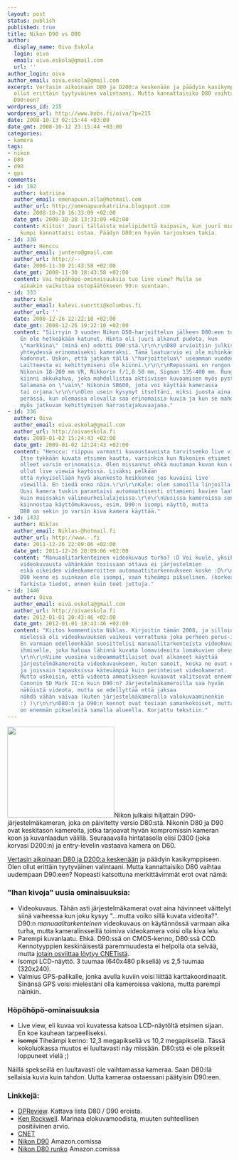 ```yaml
---
layout: post
status: publish
published: true
title: Nikon D90 vs D80
author:
  display_name: Oiva Eskola
  login: oiva
  email: oiva.eskola@gmail.com
  url: ''
author_login: oiva
author_email: oiva.eskola@gmail.com
excerpt: Vertasin aikoinaan D80 ja D200:a keskenään ja päädyin kasikymppiseen. Olen
  ollut erittäin tyytyväinen valintaani. Mutta kannattaisiko D80 vaihtaa uudempaan
  D90:een?
wordpress_id: 215
wordpress_url: http://www.bobs.fi/oiva/?p=215
date: 2008-10-13 02:15:44 +03:00
date_gmt: 2008-10-12 23:15:44 +03:00
categories:
- kamera
tags:
- nikon
- D80
- d90
- gps
comments:
- id: 182
  author: katriina
  author_email: omenapuun.alla@hotmail.com
  author_url: http://omenapuunkatriina.blogspot.com
  date: 2008-10-28 16:33:09 +02:00
  date_gmt: 2008-10-28 13:33:09 +02:00
  content: Kiitos! Juuri tällaista mielipidettä kaipasin, kun juuri mietin,
    kumpi kannattaisi ostaa. Päädyn D80:en hyvän tarjouksen takia.
- id: 330
  author: Henccu
  author_email: juntero@gmail.com
  author_url: http://--
  date: 2008-11-30 21:43:58 +02:00
  date_gmt: 2008-11-30 18:43:58 +02:00
  content: Vai höpöhöpö-ominaisuuksia tuo live view? Mulla se
    ainakin vaikuttaa ostopäätökseen 90:n suuntaan.
- id: 333
  author: Kale
  author_email: kalevi.suortti@kolumbus.fi
  author_url: ''
  date: 2008-12-26 22:22:10 +02:00
  date_gmt: 2008-12-26 19:22:10 +02:00
  content: "Siirryin 3 vuoden Nikon D50-harjoittelun jälkeen D80:een toukokuussa-08.
    En ole hetkeäkään katunut. Hinta oli juuri alkanut pudota, kun
    \"markkina\" (minä en) odotti D90:stä.\r\n\r\nD80 arvioitiin julkistuksensa
    yhteydessä erinomaiseksi kameraksi. Tämä laatuarvio ei ole mihinkän
    kadonnut. Uskon, että jatkan tällä \"harjoittelua\" useamman vuoden.
    Laitteesta ei kehittymiseni ole kiinni.\r\n\r\nRepussani on rungon lisäksi
    Nikonin 18-200 mm VR, Nikkorin f/1,8 50 mm, Sigman 135-400 mm. Rungossa on
    kiinni akkukahva, joka mahdollistaa aktiivisen kuvaamisen myös pystyllä.
    Salamana on \"vain\" Nikonin SB600, jota voi käyttää kamerassa
    tai orjana.\r\n\r\nOlen usein kysynyt itseltäni, miksi juosta aina \"uusimman\"
    perässä, kun olemassa olevalla saa erinomaisia kuvia ja kun se mahdollistaa
    myös jatkuvan kehittymisen harrastajakuvaajana."
- id: 336
  author: Oiva
  author_email: oiva.eskola@gmail.com
  author_url: http://oivaeskola.fi
  date: 2009-01-02 15:24:43 +02:00
  date_gmt: 2009-01-02 12:24:43 +02:00
  content: "Henccu: riippuu varmasti kuvaustavoista tarvitseeko live viewiä.
    Itse tykkään kuvata etsimen kautta, varsinkin kun Nikonien etsimet ovat
    olleet varsin erinomaisia. Olen missannut ehkä muutaman kuvan kun ei ole
    ollut live viewiä käytössä. Lisäksi pelkään
    että nykyisellään hyvä akunkesto heikkenee jos kuvaisi live
    viewillä. En tiedä onko näin.\r\n\r\nKale: olen samoilla linjoilla.
    Uusi kamera tuskin parantaisi automaattisesti ottamieni kuvien laatua. Sama juttu
    kuin muissakin välineurheilulajeissa.\r\n\r\nUusissa kameroissa sen sijaan
    kiinnostaa käyttömukavuus, esim. D90:n isompi näyttö, mutta
    D80 on sekin jo varsin kiva kamera käyttää."
- id: 1433
  author: Niklas
  author_email: Niklas-@hotmail.fi
  author_url: http://www.-.fi
  date: 2011-12-26 22:09:06 +02:00
  date_gmt: 2011-12-26 20:09:06 +02:00
  content: "Manuaalitarkenteinen videokuvaus turha? :D Voi kuule, yksikään
    videokuvausta vähänkään tosissaan ottava ei järjestelmien
    eikä oikeiden videokameroitten automaattitarkennukseen koske :D\r\nLisäksi
    D90 kenno ei suinkaan ole isompi, vaan tiheämpi pikselinen. (korkeampi resoluutioinen).
    Tarkista tiedot, ennen kuin teet juttuja."
- id: 1446
  author: Oiva
  author_email: oiva.eskola@gmail.com
  author_url: http://oivaeskola.fi
  date: 2012-01-01 20:43:46 +02:00
  date_gmt: 2012-01-01 18:43:46 +02:00
  content: "Kiitos kommentista Niklas. Kirjoitin tämän 2008, ja silloin
    mielessä oli videokuvauksen vaikeus verrattuna joka perheen perus-ixukseen.
    En varmaan edelleenkään suosittelisi manuaalitarkenteista videokuvausta
    ihmiselle, joka haluaa lähinnä kuvata lomavideoita lomakuvien ohessa.
    \r\n\r\nViime vuosina videoammattilaiset ovat alkaneet käyttää
    järjestelmäkameroita videokuvaukseen, kuten sanoit, koska ne ovat edullisempia
    ja joissain tapauksissa kätevämpiä kuin perinteiset videokamerat.
    Mutta uskoisin, että videota ammatikseen kuvaavat valitsevat ennemmin esimerkiksi
    Canonin 5D Mark II:n kuin D90:n? Järjestelmäkameroilla saa hyvän
    näköistä videota, mutta se edellyttää että jaksaa
    nähdä vähän vaivaa (kuten järjestelmäkameralla valokuvaaminenkin
    :) )\r\n\r\nD80:n ja D90:n kennot ovat tosiaan samankokoiset, mutta D90:ssä
    on enemmän pikseleitä samalla alueella. Korjattu tekstiin."
---
```

<p><a href="http://www.flickr.com/photos/buglugs/2891387638/"><img class="alignleft" title="Nikon D90" src="https://farm4.static.flickr.com/3166/2891387638_f28a31db24_m.jpg" alt="" width="240" height="204" /></a>Nikon julkaisi hiljattain D90-järjestelmäkameran, joka on päivitetty versio D80:stä. Nikonin D80 ja D90 ovat keskitason kameroita, jotka tarjoavat hyvän kompromissin kameran koon ja kuvanlaadun välillä. Seuraaavalla hintatasolla olisi D300 (joka korvasi D200:n) ja entry-levelin vastaava kamera on D60.</p>
<p><a title="Mikä digijärkkäri? Nikon D80 vs. D200" href="http://oivaeskola.fi/2007/12/10/mika-digijarkkari-nikon-d80-vs-d200">Vertasin aikoinaan D80 ja D200:a keskenään</a> ja päädyin kasikymppiseen. Olen ollut erittäin tyytyväinen valintaani. Mutta kannattaisiko D80 vaihtaa uudempaan D90:een? Nopeasti katsottuna merkittävimmät erot ovat nämä:<a id="more"></a><a id="more-215"></a></p>
<h3>"Ihan kivoja" uusia ominaisuuksia:</h3>
<ul>
<li>Videokuvaus. Tähän asti järjestelmäkamerat ovat aina hävinneet väittelyt siinä vaiheessa kun joku kysyy "...mutta voiko sillä kuvata videoita?". D90:n <em>manuaalitarkenteinen</em> videokuvaus on käytännössä varmaan aika turha, mutta kameralinsseillä toimiva videokamera voisi olla kiva lelu.</li>
<li>Parempi kuvanlaatu. Ehkä. D90:ssä on CMOS-kenno, D80:ssä CCD. Kennotyyppien keskinäisestä paremmuudesta ei helpolla ota selvää, mutta <a title="New CMOS sensors catching on in cameras" href="http://news.cnet.com/8301-13580_3-9860021-39.html">jotain osviittaa löytyy CNETistä</a>.</li>
<li>Isompi LCD-näyttö. 3 tuumaa (640x480 pikseliä) vs 2,5 tuumaa (320x240).</li>
<li>Valmius GPS-palikalle, jonka avulla kuviin voisi liittää karttakoordinaatit. Sinänsä GPS voisi mielestäni olla kameroissa vakiona, mutta parempi näinkin.</li>
</ul>
<h3>Höpöhöpö-ominaisuuksia</h3>
<ul>
<li>Live view, eli kuvaa voi kuvatessa katsoa LCD-näytöltä etsimen sijaan. En koe kauhean tarpeelliseksi.</li>
<li><del>Isompi</del>&nbsp;Tiheämpi kenno: 12,3 megapikseliä vs 10,2 megapikseliä. Tässä kokoluokassa muutos ei luultavasti näy missään. D80:stä ei ole pikselit loppuneet vielä ;)</li>
</ul>
<p>Näillä spekseillä en luultavasti ole vaihtamassa kameraa. Saan D80:llä sellaisia kuvia kuin tahdon. Uutta kameraa ostaessani päätyisin D90:een.</p>
<h3>Linkkejä:</h3>
<ul>
<li><a title="dpreview: Nikon D90 hands-on preview" href="http://www.dpreview.com/previews/nikond90/">DPReview</a>. Kattava lista D80 / D90 eroista.</li>
<li><a href="http://www.kenrockwell.com/nikon/d90.htm">Ken Rockwell</a>. Marinaa elokuvamoodista, muuten suhteellisen positiivinen arvio.</li>
<li><a title="CNET: Nikon D90 at long last" href="http://news.cnet.com/8301-17938_105-10026094-1.html">CNET</a></li>
<li><a href="http://www.amazon.com/gp/product/B001ENOZY4?ie=UTF8&amp;tag=bobsfi-20&amp;linkCode=as2&amp;camp=1789&amp;creative=9325&amp;creativeASIN=B001ENOZY4">Nikon D90</a><img style="border: none !important; margin: 0px !important;" src="https://www.assoc-amazon.com/e/ir?t=bobsfi-20&amp;l=as2&amp;o=1&amp;a=B001ENOZY4" alt="" width="1" height="1" border="0" /> Amazon.comissa</li>
<li><a href="http://www.amazon.com/gp/product/B000HGMX5M?ie=UTF8&amp;tag=bobsfi-20&amp;linkCode=as2&amp;camp=1789&amp;creative=9325&amp;creativeASIN=B000HGMX5M">Nikon D80 runko</a><img style="border: none !important; margin: 0px !important;" src="https://www.assoc-amazon.com/e/ir?t=bobsfi-20&amp;l=as2&amp;o=1&amp;a=B000HGMX5M" alt="" width="1" height="1" border="0" /> Amazon.comissa</li>
</ul>
